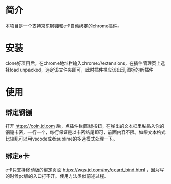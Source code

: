 # 简介

本项目是一个支持京东钢镚和e卡自动绑定的chrome插件。

# 安装

clone好项目后，在chrome地址栏输入chrome://extensions，在插件管理页上选择load unpacked，选定该文件夹即可，此时插件栏应该出现j图标的新插件

# 使用

## 绑定钢镚

打开 https://coin.jd.com 后，点插件栏j图标按钮，在弹出的文本框里粘贴入你的钢镚卡密，一行一个，每行保证是以卡密结尾即可，前面内容不限。如果文本格式比较乱可以用vscode或者sublime的多选模式处理一下。

## 绑定e卡

e卡只支持移动版的绑定页面 https://wqs.jd.com/my/ecard_bind.html ，因为写的时候pc版的入口打不开。使用方法类似前述过程。
